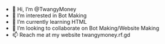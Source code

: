 - 👋 Hi, I’m @TwangyMoney
- 👀 I’m interested in Bot Making
- 🌱 I’m currently learning HTML
- 💞️ I’m looking to collaborate on Bot Making/Website Making
- 📫 Reach me at my website twangymoney.rf.gd

<!---
TwangyMoney/TwangyMoney is a ✨ special ✨ repository because its `README.md` (this file) appears on your GitHub profile.
You can click the Preview link to take a look at your changes.
--->
